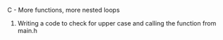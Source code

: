 C - More functions, more nested loops
1. Writing a code to check for upper case and calling the function from main.h 
